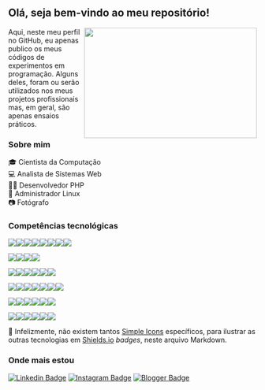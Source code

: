 ## Olá, seja bem-vindo ao meu repositório!

<img align="right" width="350" height="224" src="https://media.giphy.com/media/L8K62iTDkzGX6/giphy.gif">

Aqui, neste meu perfil no GitHub, eu apenas publico os meus códigos de experimentos em programação. Alguns deles, foram ou serão utilizados nos meus projetos profissionais mas, em geral, são apenas ensaios práticos.

### Sobre mim

:mortar_board: Cientista da Computação<br />
:computer: Analista de Sistemas Web<br />
:man_technologist: Desenvolvedor PHP<br />
:penguin: Administrador Linux<br />
:camera: Fotógrafo

### Competências tecnológicas

<img src="https://img.shields.io/badge/PHP-%23777BB4.svg?&style=flat-square&logo=php&logoColor=white" /><img src="https://img.shields.io/badge/Apache%20-%23D42029.svg?&style=flat-square&logo=apache&logoColor=white" /><img src="https://img.shields.io/badge/NGINX%20-%23269539.svg?&style=flat-square&logo=nginx&logoColor=white" /><img src="https://img.shields.io/badge/MySQL-%234479A1.svg?&style=flat-square&logo=mysql&logoColor=white" /><img src="https://img.shields.io/badge/MariaDB-%23003545.svg?&style=flat-square&logo=mariadb&logoColor=white" /><img src="https://img.shields.io/badge/MongoDB-%2347A248.svg?&style=flat-square&logo=mongodb&logoColor=white" /><img src="https://img.shields.io/badge/Redis-%23dc382d.svg?&style=flat-square&logo=redis&logoColor=white" /><img src="https://img.shields.io/badge/sqlite-%23003B57.svg?&style=flat-square&logo=sqlite&logoColor=white" />

<img src="https://img.shields.io/badge/Linux-%23FCC624?logo=linux&logoColor=black&style=flat-square" /><img src="https://img.shields.io/badge/Fedora-%23294172.svg?&style=flat-square&logo=fedora&logoColor=white" /><img src="https://img.shields.io/badge/CentOS-%23262577.svg?&style=flat-square&logo=centos&logoColor=white" /><img src="https://img.shields.io/badge/Shell_Script%20-%23121011.svg?&style=flat-square&logo=gnu-bash&logoColor=white" />

<img src="https://img.shields.io/badge/AWS%20-%23FF9900.svg?&style=flat-square&logo=amazon-aws&logoColor=white" /><img src="https://img.shields.io/badge/Docker%20-%232496ED.svg?&style=flat-square&logo=docker&logoColor=white" /><img src="https://img.shields.io/badge/GitHub-%23181717.svg?&style=flat-square&logo=github&logoColor=white" /><img src="https://img.shields.io/badge/Subversion-%23809CC9.svg?&style=flat-square&logo=subversion&logoColor=white" /><img src="https://img.shields.io/badge/VirtualBox-%23183A61.svg?&style=flat-square&logo=virtualbox&logoColor=white" /><img src="https://img.shields.io/badge/VMware-%23607078.svg?&style=flat-square&logo=vmware&logoColor=white" />

<img src="https://img.shields.io/badge/Bootstrap%20-%23563D7C.svg?&style=flat-square&logo=bootstrap&logoColor=white" /><img src="https://img.shields.io/badge/HTML5%20-%23E34F26.svg?&style=flat-square&logo=html5&logoColor=white" /><img src="https://img.shields.io/badge/CSS3%20-%231572B6.svg?&style=flat-square&logo=css3&logoColor=white" /><img src="https://img.shields.io/badge/JavaScript-%23F7DF1E.svg?&style=flat-square&logo=javascript&logoColor=black" /><img src="https://img.shields.io/badge/jQuery%20-%230769AD.svg?&style=flat-square&logo=jquery&logoColor=white" /><img src="https://img.shields.io/badge/JSON-%23000000.svg?&style=flat-square&logo=json&logoColor=white" /><img src="https://img.shields.io/badge/SVG-%23FFB13B.svg?&style=flat-square&logo=svg&logoColor=black" />

<img src="https://img.shields.io/badge/LaTeX%20-%23008080.svg?&style=flat-square&logo=latex&logoColor=white" /><img src="https://img.shields.io/badge/Perl-%2339457E.svg?&style=flat-square&logo=perl&logoColor=white" /><img src="https://img.shields.io/badge/C%20-%2300599C.svg?&style=flat-square&logo=c&logoColor=white" /><img src="https://img.shields.io/badge/Python%20-%2314354C.svg?&style=flat-square&logo=python&logoColor=white" /><img src="https://img.shields.io/badge/Java-%23007396.svg?&style=flat-square&logo=java&logoColor=white" /><img src="https://img.shields.io/badge/R-%23276DC3.svg?&style=flat-square&logo=r&logoColor=white" />

<img src="https://img.shields.io/badge/Apache%20NetBeans%20IDE-%231B6AC6.svg?&style=flat-square&logo=apache%20netbeans%20ide&logoColor=white" /><img src="https://img.shields.io/badge/LibreOffice-%2318A303.svg?&style=flat-square&logo=libreoffice&logoColor=white" /><img src="https://img.shields.io/badge/Microsoft%20Excel-%23217346?logo=microsoft-excel&logoColor=white&style=flat-square" /><img src="https://img.shields.io/badge/Wolfram%20Mathematica-%23DD1100.svg?&style=flat-square&logo=wolfram&logoColor=white" /><img src="https://img.shields.io/badge/GIMP-%235C5543.svg?&style=flat-square&logo=gimp&logoColor=white" /><img src="https://img.shields.io/badge/Inkscape-%23000000.svg?&style=flat-square&logo=inkscape&logoColor=white" />

:name_badge: Infelizmente, não existem tantos [Simple Icons](https://simpleicons.org/) específicos, para ilustrar as outras tecnologias em [Shields.io](https://shields.io/) *badges*, neste arquivo Markdown.

### Onde mais estou

[![Linkedin Badge](https://img.shields.io/badge/LinkedIn-%230077B5.svg?&style=flat&logo=linkedin&logoColor=white&link=https://www.linkedin.com/in/daniel-madeira/)](https://www.linkedin.com/in/daniel-madeira/)
[![Instagram Badge](https://img.shields.io/badge/Instagram-%23E4405F.svg?&style=flat&logo=instagram&logoColor=white&link=https://www.instagram.com/danmfoto/)](https://www.instagram.com/danmfoto/)
[![Blogger Badge](https://img.shields.io/badge/Blogger-%23FF5722.svg?&style=flat&logo=blogger&logoColor=white&link=http://dan-scientia.blogspot.com/)](http://dan-scientia.blogspot.com/)
